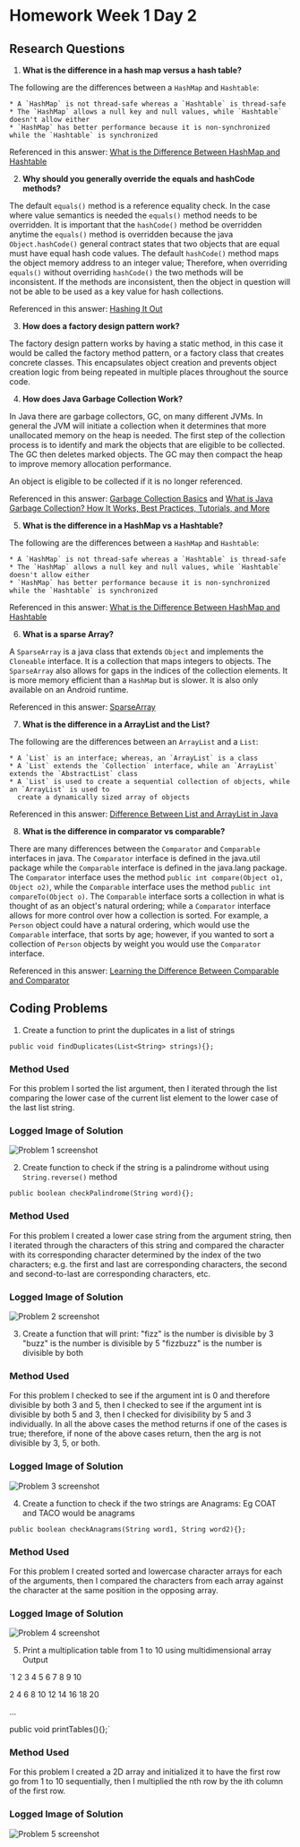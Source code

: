# Homework Week 1 Day 2

## Research Questions

1. **What is the difference in a hash map versus a hash table?**

The following are the differences between a `HashMap` and `Hashtable`:

    * A `HashMap` is not thread-safe whereas a `Hashtable` is thread-safe
    * The `HashMap` allows a null key and null values, while `Hashtable` doesn't allow either
    * `HashMap` has better performance because it is non-synchronized while the `Hashtable` is synchronized

Referenced in this answer: [What is the Difference Between HashMap and Hashtable](https://javarevisited.blogspot.com/2010/10/difference-between-hashmap-and.html)

2. **Why should you generally override the equals and hashCode methods?**

The default `equals()` method is a reference equality check. In the case where value semantics is needed
the `equals()` method needs to be overridden. It is important that the `hashCode()` method be overridden
anytime the `equals()` method is overridden because the java `Object.hashCode()` general contract states
that two objects that are equal must have equal hash code values. The default `hashCode()` method maps
the object memory address to an integer value; Therefore, when overriding `equals()` without overriding
`hashCode()` the two methods will be inconsistent. If the methods are inconsistent, then the object
in question will not be able to be used as a key value for hash collections.

Referenced in this answer: [Hashing It Out](https://www.ibm.com/developerworks/java/library/j-jtp05273/index.html)

3. **How does a factory design pattern work?**

The factory design pattern works by having a static method, in this case it would be called the factory
method pattern, or a factory class that creates concrete classes. This encapsulates object creation
and prevents object creation logic from being repeated in multiple places throughout the source code.

4. **How does Java Garbage Collection Work?**

In Java there are garbage collectors, GC, on many different JVMs. In general the JVM will initiate a
collection when it determines that more unallocated memory on the heap is needed. The first step of the
collection process is to identify and mark the objects that are eligible to be collected. The GC then
deletes marked objects. The GC may then compact the heap to improve memory allocation performance.

An object is eligible to be collected if it is no longer referenced.

Referenced in this answer: [Garbage Collection Basics](https://www.oracle.com/webfolder/technetwork/tutorials/obe/java/gc01/index.html)
 and [What is Java Garbage Collection? How It Works, Best Practices, Tutorials, and More](https://stackify.com/what-is-java-garbage-collection/)

5. **What is the difference in a HashMap vs a Hashtable?**

The following are the differences between a `HashMap` and `Hashtable`:

    * A `HashMap` is not thread-safe whereas a `Hashtable` is thread-safe
    * The `HashMap` allows a null key and null values, while `Hashtable` doesn't allow either
    * `HashMap` has better performance because it is non-synchronized while the `Hashtable` is synchronized

Referenced in this answer: [What is the Difference Between HashMap and Hashtable](https://javarevisited.blogspot.com/2010/10/difference-between-hashmap-and.html)

6. **What is a sparse Array?**

A `SparseArray` is a java class that extends `Object` and implements the `Cloneable` interface. It is
a collection that maps integers to objects. The `SparseArray` also allows for gaps in the indices of
the collection elements. It is more memory efficient than a `HashMap` but is slower. It is also only
available on an Android runtime.

Referenced in this answer: [SparseArray](https://developer.android.com/reference/android/util/SparseArray.html)

7. **What is the difference in a ArrayList and the List?**

The following are the differences between an `ArrayList` and a `List`:

    * A `List` is an interface; whereas, an `ArrayList` is a class
    * A `List` extends the `Collection` interface, while an `ArrayList` extends the `AbstractList` class
    * A `List` is used to create a sequential collection of objects, while an `ArrayList` is used to
      create a dynamically sized array of objects

Referenced in this answer: [Difference Between List and ArrayList in Java](https://techdifferences.com/difference-between-list-and-arraylist-in-java.html)

8. **What is the difference in comparator vs comparable?**

There are many differences between the `Comparator` and `Comparable` interfaces in java. The `Comparator`
interface is defined in the java.util package while the `Comparable` interface is defined in the java.lang
package. The `Comparator` interface uses the method `public int compare(Object o1, Object o2)`, while
the `Comparable` interface uses the method `public int compareTo(Object o)`. The `Comparable` interface
sorts a collection in what is thought of as an object's natural ordering; while a `Comparator` interface
allows for more control over how a collection is sorted. For example, a `Person` object could have a
natural ordering, which would use the `Comparable` interface, that sorts by age; however, if you wanted
to sort a collection of `Person` objects by weight you would use the `Comparator` interface.

Referenced in this answer: [Learning the Difference Between Comparable and Comparator](https://www.developer.com/java/data/learning-the-difference-between-comparable-and-comparator.html)

## Coding Problems

1. Create a function to print the duplicates in a list of strings

`public void findDuplicates(List<String> strings){};`

### Method Used

For this problem I sorted the list argument, then I iterated through the list comparing the lower case
of the current list element to the lower case of the last list string.

### Logged Image of Solution

![Problem 1 screenshot](/app/src/main/res/img/ProblemOneConsole.png)


2. Create function to check if the string is a palindrome without using `String.reverse()` method

`public boolean checkPalindrome(String word){};`

### Method Used

For this problem I created a lower case string from the argument string, then I iterated through the
characters of this string and compared the character with its corresponding character determined by
the index of the two characters; e.g. the first and last are corresponding characters, the second and
second-to-last are corresponding characters, etc.

### Logged Image of Solution

![Problem 2 screenshot](/app/src/main/res/img/ProblemTwoConsole.png)

3. Create a function that will print:
"fizz" is the number is divisible by 3
"buzz" is the number is divisible by 5
"fizzbuzz" is the number is divisible by both

### Method Used

For this problem I checked to see if the argument int is 0 and therefore divisible by both 3 and 5, then I
checked to see if the argument int is divisible by both 5 and 3, then I checked for divisibility by
5 and 3 individually. In all the above cases the method returns if one of the cases is true; therefore,
if none of the above cases return, then the arg is not divisible by 3, 5, or both.

### Logged Image of Solution

![Problem 3 screenshot](/app/src/main/res/img/ProblemThreeConsole.png)

4. Create a function to check if the two strings are Anagrams: Eg COAT and TACO would be anagrams

`public boolean checkAnagrams(String word1, String word2){};`

### Method Used

For this problem I created sorted and lowercase character arrays for each of the arguments, then I
compared the characters from each array against the character at the same position in the opposing array.

### Logged Image of Solution

![Problem 4 screenshot](/app/src/main/res/img/ProblemFourConsole.png)

5. Print a multiplication table from 1 to 10 using multidimensional array
Output

`1 2 3 4 5 6 7 8 9 10

2 4 6 8 10 12 14 16 18 20

...

public void printTables(){};`

### Method Used

For this problem I created a 2D array and initialized it to have the first row go from 1 to 10 sequentially,
then I multiplied the nth row by the ith column of the first row.

### Logged Image of Solution

![Problem 5 screenshot](/app/src/main/res/img/ProblemFiveConsole.png)

